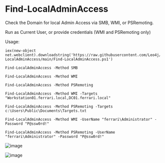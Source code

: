 # Find-LocalAdminAccess
Check the Domain for local Admin Access via SMB, WMI, or PSRemoting.

Run as Current User, or provide credentials (WMI and PSRemoting only)

Usage:

```
iex(new-object net.webclient).downloadstring('https://raw.githubusercontent.com/Leo4j/Find-LocalAdminAccess/main/Find-LocalAdminAccess.ps1')
```
```
Find-LocalAdminAccess -Method SMB
```
```
Find-LocalAdminAccess -Method WMI
```
```
Find-LocalAdminAccess -Method PSRemoting
```
```
Find-LocalAdminAccess -Method WMI -Targets "Workstation01.ferrari.local,DC01.ferrari.local"
```
```
Find-LocalAdminAccess -Method PSRemoting -Targets c:\Users\Public\Documents\Targets.txt
```
```
Find-LocalAdminAccess -Method WMI -UserName "ferrari\Administrator" -Password "P@ssw0rd!"
```
```
Find-LocalAdminAccess -Method PSRemoting -UserName "ferrari\Administrator" -Password "P@ssw0rd!"
```

![image](https://github.com/Leo4j/Find-LocalAdminAccess/assets/61951374/16e6e0f7-2d44-4ebf-985a-ad2b38d43e48)


![image](https://github.com/Leo4j/Find-LocalAdminAccess/assets/61951374/01b5076b-8615-4b16-8b6d-79f19010682d)
